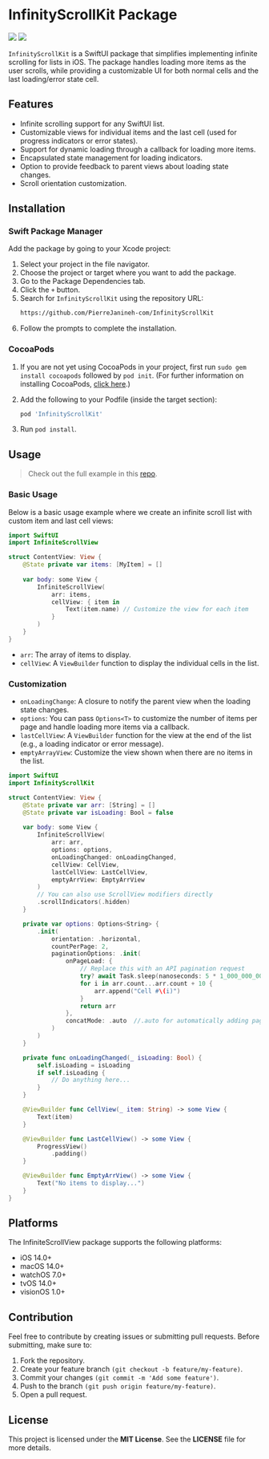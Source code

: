 
# InfinityScrollKit Package

[![](https://img.shields.io/endpoint?url=https%3A%2F%2Fswiftpackageindex.com%2Fapi%2Fpackages%2Fpierrejanineh-com%2FInfinityScrollKit%2Fbadge%3Ftype%3Dswift-versions)](https://swiftpackageindex.com/pierrejanineh-com/InfinityScrollKit)
[![](https://img.shields.io/endpoint?url=https%3A%2F%2Fswiftpackageindex.com%2Fapi%2Fpackages%2Fpierrejanineh-com%2FInfinityScrollKit%2Fbadge%3Ftype%3Dplatforms)](https://swiftpackageindex.com/pierrejanineh-com/InfinityScrollKit)

`InfinityScrollKit` is a SwiftUI package that simplifies implementing infinite scrolling for lists in iOS. The package handles loading more items as the user scrolls, while providing a customizable UI for both normal cells and the last loading/error state cell.

## Features
- Infinite scrolling support for any SwiftUI list.
- Customizable views for individual items and the last cell (used for progress indicators or error states).
- Support for dynamic loading through a callback for loading more items.
- Encapsulated state management for loading indicators.
- Option to provide feedback to parent views about loading state changes.
- Scroll orientation customization.

## Installation
### Swift Package Manager
Add the package by going to your Xcode project:
1.  Select your project in the file navigator.
2.  Choose the project or target where you want to add the package.
3.  Go to the Package Dependencies tab.
4.  Click the `+` button.
5.  Search for `InfinityScrollKit` using the repository URL:
    ```bash
    https://github.com/PierreJanineh-com/InfinityScrollKit
    ```
6.  Follow the prompts to complete the installation.

### CocoaPods
1.  If you are not yet using CocoaPods in your project, first run `sudo gem install cocoapods` followed by `pod init`. (For further information on installing CocoaPods, [click here](https://guides.cocoapods.org/using/getting-started.html#installation).)

2.  Add the following to your Podfile (inside the target section):
    ```bash
    pod 'InfinityScrollKit'
    ```
3.  Run `pod install`.

## Usage
> Check out the full example in this [repo](https://github.com/PierreJanineh-com/ISK-Example).

### Basic Usage
Below is a basic usage example where we create an infinite scroll list with custom item and last cell views:

```swift
import SwiftUI
import InfiniteScrollView

struct ContentView: View {
    @State private var items: [MyItem] = []
    
    var body: some View {
        InfiniteScrollView(
            arr: items,
            cellView: { item in
                Text(item.name) // Customize the view for each item
            }
        )
    }
}
```
- `arr`: The array of items to display.
- `cellView`: A `ViewBuilder` function to display the individual cells in the list.

### Customization
- `onLoadingChange`: A closure to notify the parent view when the loading state changes.
- `options`: You can pass `Options<T>` to customize the number of items per page and handle loading more items via a callback.
- `lastCellView`: A `ViewBuilder` function for the view at the end of the list (e.g., a loading indicator or error message).
- `emptyArrayView`: Customize the view shown when there are no items in the list.

```swift
import SwiftUI
import InfinityScrollKit

struct ContentView: View {
    @State private var arr: [String] = []
    @State private var isLoading: Bool = false
    
    var body: some View {
        InfiniteScrollView(
            arr: arr,
            options: options,
            onLoadingChanged: onLoadingChanged,
            cellView: CellView,
            lastCellView: LastCellView,
            emptyArrView: EmptyArrView
        )
        // You can also use ScrollView modifiers directly
        .scrollIndicators(.hidden)
    }

    private var options: Options<String> {
        .init(
            orientation: .horizontal,
            countPerPage: 2,
            paginationOptions: .init(
                onPageLoad: {
                    // Replace this with an API pagination request
                    try? await Task.sleep(nanoseconds: 5 * 1_000_000_000)
                    for i in arr.count...arr.count + 10 {
                        arr.append("Cell #\(i)")
                    }
                    return arr
                },
                concatMode: .auto  //.auto for automatically adding pages to the array instead of passing the full array everytime.
            )
        )
    }

    private func onLoadingChanged(_ isLoading: Bool) {
        self.isLoading = isLoading
        if self.isLoading {
            // Do anything here...
        }
    }

    @ViewBuilder func CellView(_ item: String) -> some View {
        Text(item)
    }

    @ViewBuilder func LastCellView() -> some View {
        ProgressView()
            .padding()
    }

    @ViewBuilder func EmptyArrView() -> some View {
        Text("No items to display...")
    }
}
```

## Platforms
The InfiniteScrollView package supports the following platforms:
- iOS 14.0+
- macOS 14.0+
- watchOS 7.0+
- tvOS 14.0+
- visionOS 1.0+

## Contribution
Feel free to contribute by creating issues or submitting pull requests. Before submitting, make sure to:
1.  Fork the repository.
2.  Create your feature branch `(git checkout -b feature/my-feature)`.
3.  Commit your changes `(git commit -m 'Add some feature')`.
4.  Push to the branch `(git push origin feature/my-feature)`.
5.  Open a pull request.

## License
This project is licensed under the **MIT License**. See the **LICENSE** file for more details.
